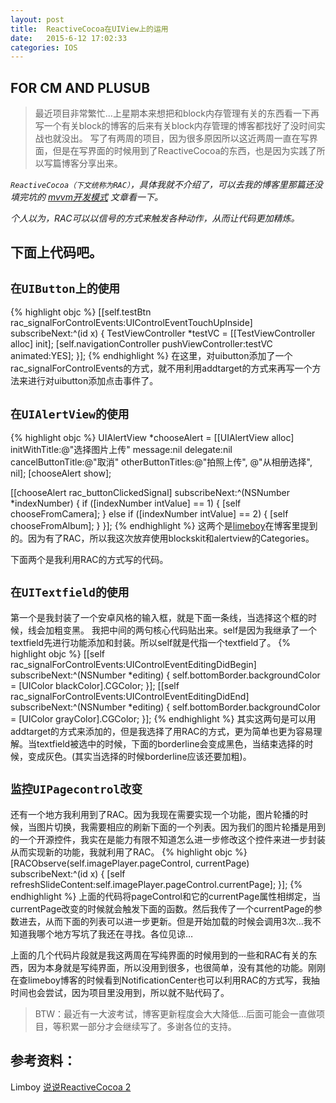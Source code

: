 ```yaml
---
layout: post
title:  ReactiveCocoa在UIView上的运用
date:   2015-6-12 17:02:33
categories: IOS
---
```


FOR CM AND PLUSUB
---

> 最近项目非常繁忙...上星期本来想把和block内存管理有关的东西看一下再写一个有关block的博客的后来有关block内存管理的博客都找好了没时间实战也就没出。
写了有两周的项目，因为很多原因所以这近两周一直在写界面，但是在写界面的时候用到了ReactiveCocoa的东西，也是因为实践了所以写篇博客分享出来。

*`ReactiveCocoa（下文统称为RAC）`，具体我就不介绍了，可以去我的博客里那篇还没填完坑的  [mvvm开发模式](http://walkginkgo.com/ios/2015/05/03/ios-mvvm-1.html)  文章看一下。*

*个人以为，RAC可以以信号的方式来触发各种动作，从而让代码更加精炼。*

## 下面上代码吧。

##  `在UIButton上的使用`
{% highlight objc %}
[[self.testBtn rac_signalForControlEvents:UIControlEventTouchUpInside]
                            subscribeNext:^(id x) {
    TestViewController *testVC = [[TestViewController alloc] init];
    [self.navigationController pushViewController:testVC animated:YES];
}];
{% endhighlight %}
在这里，对uibutton添加了一个rac_signalForControlEvents的方式，就不用利用addtarget的方式来再写一个方法来进行对uibutton添加点击事件了。

##  `在UIAlertView的使用`
{% highlight objc %}
UIAlertView *chooseAlert = [[UIAlertView alloc] initWithTitle:@"选择图片上传" message:nil delegate:nil cancelButtonTitle:@"取消" otherButtonTitles:@"拍照上传", @"从相册选择", nil];
[chooseAlert show];
    
[[chooseAlert rac_buttonClickedSignal] subscribeNext:^(NSNumber *indexNumber) {
    if ([indexNumber intValue] == 1) {
        [self chooseFromCamera];
    } else if ([indexNumber intValue] == 2) {
        [self chooseFromAlbum];
    }
}];
{% endhighlight %}
这两个是[limeboy](http://limboy.me/)在博客里提到的。因为有了RAC，所以我这次放弃使用blockskit和alertview的Categories。

下面两个是我利用RAC的方式写的代码。

##  `在UITextfield的使用`
第一个是我封装了一个安卓风格的输入框，就是下面一条线，当选择这个框的时候，线会加粗变黑。
我把中间的两句核心代码贴出来。self是因为我继承了一个textfield先进行功能添加和封装。所以self就是代指一个textfield了。
{% highlight objc %}
[[self rac_signalForControlEvents:UIControlEventEditingDidBegin] 
                    subscribeNext:^(NSNumber *editing) {
    self.bottomBorder.backgroundColor = [UIColor blackColor].CGColor;
}];
[[self rac_signalForControlEvents:UIControlEventEditingDidEnd] 
                    subscribeNext:^(NSNumber *editing) {
    self.bottomBorder.backgroundColor = [UIColor grayColor].CGColor;
}];
{% endhighlight %}
其实这两句是可以用addtarget的方式来添加的，但是我选择了用RAC的方式，更为简单也更为容易理解。当textfield被选中的时候，下面的borderline会变成黑色，当结束选择的时候，变成灰色。(其实当选择的时候borderline应该还要加粗)。

##  `监控UIPagecontrol改变`
还有一个地方我利用到了RAC。因为我现在需要实现一个功能，图片轮播的时候，当图片切换，我需要相应的刷新下面的一个列表。因为我们的图片轮播是用到的一个开源控件，我实在是能力有限不知道怎么进一步修改这个控件来进一步封装从而实现新的功能，我就利用了RAC。
{% highlight objc %}
[RACObserve(self.imagePlayer.pageControl, currentPage) subscribeNext:^(id x) {
    [self refreshSlideContent:self.imagePlayer.pageControl.currentPage];
}];
{% endhighlight %}
上面的代码将pageControl和它的currentPage属性相绑定，当currentPage改变的时候就会触发下面的函数。然后我传了一个currentPage的参数进去，从而下面的列表可以进一步更新。但是开始加载的时候会调用3次…我不知道我哪个地方写坑了我还在寻找。各位见谅…

上面的几个代码片段就是我这两周在写纯界面的时候用到的一些和RAC有关的东西，因为本身就是写纯界面，所以没用到很多，也很简单，没有其他的功能。刚刚在查limeboy博客的时候看到NotificationCenter也可以利用RAC的方式写，我抽时间也会尝试，因为项目里没用到，所以就不贴代码了。

> BTW：最近有一大波考试，博客更新程度会大大降低...后面可能会一直做项目，等积累一部分才会继续写了。多谢各位的支持。

##  参考资料：
Limboy [说说ReactiveCocoa 2](http://limboy.me/ios/2013/12/27/reactivecocoa-2.html)



